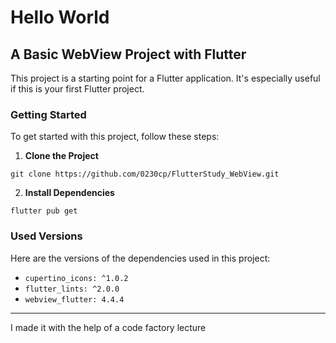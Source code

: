 # Hello World

## A Basic WebView Project with Flutter

This project is a starting point for a Flutter application. It's especially useful if this is your first Flutter project.

### Getting Started

To get started with this project, follow these steps:

1. **Clone the Project**
   
  `git clone https://github.com/0230cp/FlutterStudy_WebView.git`

2. **Install Dependencies**

`flutter pub get`

### Used Versions

Here are the versions of the dependencies used in this project:

- `cupertino_icons: ^1.0.2`
- `flutter_lints: ^2.0.0`
- `webview_flutter: 4.4.4`

---

I made it with the help of a code factory lecture
